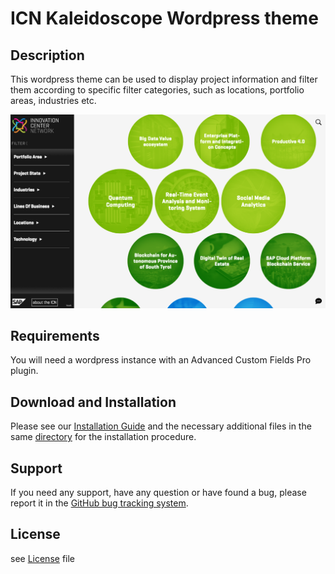 ICN Kaleidoscope Wordpress theme
================================


Description
-----------

This wordpress theme can be used to display project information and filter them according to specific filter categories, such as locations, portfolio areas, industries etc.

![screenshot](installation/screenshot.png)


Requirements
------------

You will need a wordpress instance with an Advanced Custom Fields Pro plugin.

Download and Installation
-------------------------

Please see our [Installation Guide](installation/Installation%20Guide%20Kaleidoscope.docx) and the necessary additional files in the same [directory](installation/) for the installation procedure.

Support
-------

If you need any support, have any question or have found a bug, please report it in the [GitHub bug tracking system](https://github.com/SAP/wordpress-kaleidoscope/issues). 

License
-------
see [License](LICENSE) file
